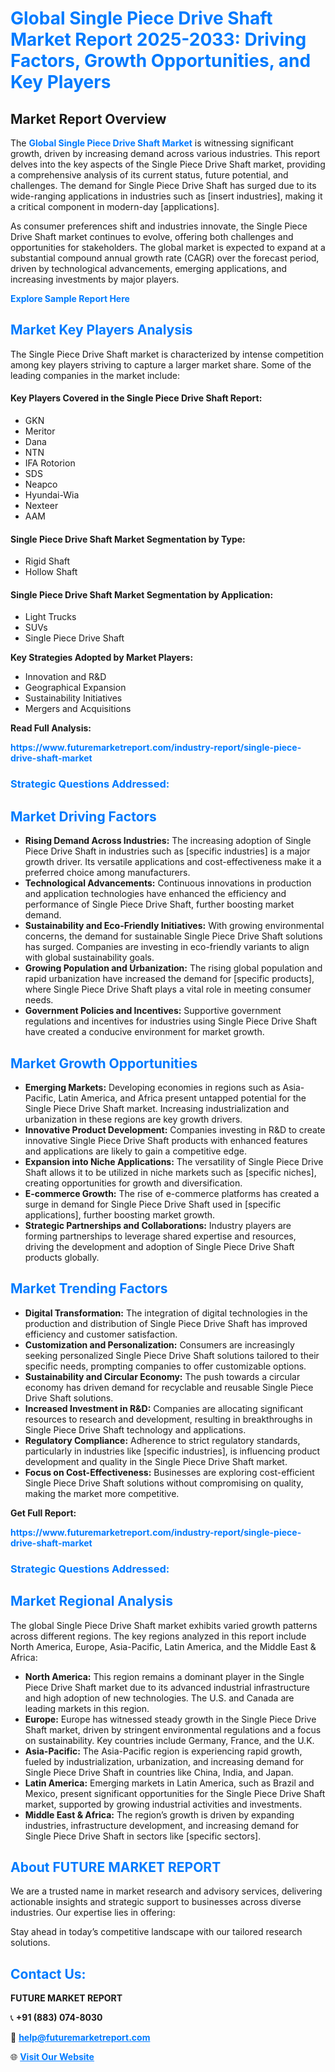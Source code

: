 <h1 style="color: #007BFF;">Global Single Piece Drive Shaft Market Report 2025-2033: Driving Factors, Growth Opportunities, and Key Players</h1>

<section id="overview">
<h2>Market Report Overview</h2>
<p>The <a href="https://www.futuremarketreport.com/industry-report/single-piece-drive-shaft-market" style="color: #007BFF; text-decoration: none;"><strong>Global Single Piece Drive Shaft Market</strong></a> is witnessing significant growth, driven by increasing demand across various industries. This report delves into the key aspects of the Single Piece Drive Shaft market, providing a comprehensive analysis of its current status, future potential, and challenges. The demand for Single Piece Drive Shaft has surged due to its wide-ranging applications in industries such as [insert industries], making it a critical component in modern-day [applications].</p>
<p>As consumer preferences shift and industries innovate, the Single Piece Drive Shaft market continues to evolve, offering both challenges and opportunities for stakeholders. The global market is expected to expand at a substantial compound annual growth rate (CAGR) over the forecast period, driven by technological advancements, emerging applications, and increasing investments by major players.</p>
</section>

<section id="overview">
<p><a href="https://www.futuremarketreport.com/request-sample/reportId=126621" style="color: #007BFF; text-decoration: none;"><strong>Explore Sample Report Here</strong></a></p>
</section>

<section id="key-players">
<h2 style="color: #007BFF;">Market Key Players Analysis</h2>
<p>The Single Piece Drive Shaft market is characterized by intense competition among key players striving to capture a larger market share. Some of the leading companies in the market include:</p>
<h4>Key Players Covered in the Single Piece Drive Shaft Report:</h4>
<ul><li>GKN</li><li>Meritor</li><li>Dana</li><li>NTN</li><li>IFA Rotorion</li><li>SDS</li><li>Neapco</li><li>Hyundai-Wia</li><li>Nexteer</li><li>AAM</li></ul>
<h4>Single Piece Drive Shaft Market Segmentation by Type:</h4>
<ul><li>Rigid Shaft</li><li>Hollow Shaft</li></ul>

<h4>Single Piece Drive Shaft Market Segmentation by Application:</h4>
<ul><li>Light Trucks</li><li>SUVs</li><li>Single Piece Drive Shaft</li></ul>
<p><strong>Key Strategies Adopted by Market Players:</strong></p>
<ul>
<li>Innovation and R&D</li>
<li>Geographical Expansion</li>
<li>Sustainability Initiatives</li>
<li>Mergers and Acquisitions</li>
</ul>
</section>

<section>
<p><strong>Read Full Analysis: </strong></p><a href="https://www.futuremarketreport.com/industry-report/single-piece-drive-shaft-market" style="color: #007BFF; text-decoration: none;"><strong>https://www.futuremarketreport.com/industry-report/single-piece-drive-shaft-market</strong></a>
<h3 style="color: #007BFF;">Strategic Questions Addressed:</h3>
</section>

<section id="driving-factors">
<h2 style="color: #007BFF;">Market Driving Factors</h2>
<ul>
<li><strong>Rising Demand Across Industries:</strong> The increasing adoption of Single Piece Drive Shaft in industries such as [specific industries] is a major growth driver. Its versatile applications and cost-effectiveness make it a preferred choice among manufacturers.</li>
<li><strong>Technological Advancements:</strong> Continuous innovations in production and application technologies have enhanced the efficiency and performance of Single Piece Drive Shaft, further boosting market demand.</li>
<li><strong>Sustainability and Eco-Friendly Initiatives:</strong> With growing environmental concerns, the demand for sustainable Single Piece Drive Shaft solutions has surged. Companies are investing in eco-friendly variants to align with global sustainability goals.</li>
<li><strong>Growing Population and Urbanization:</strong> The rising global population and rapid urbanization have increased the demand for [specific products], where Single Piece Drive Shaft plays a vital role in meeting consumer needs.</li>
<li><strong>Government Policies and Incentives:</strong> Supportive government regulations and incentives for industries using Single Piece Drive Shaft have created a conducive environment for market growth.</li>
</ul>
</section>

<section id="growth-opportunities">
<h2 style="color: #007BFF;">Market Growth Opportunities</h2>
<ul>
<li><strong>Emerging Markets:</strong> Developing economies in regions such as Asia-Pacific, Latin America, and Africa present untapped potential for the Single Piece Drive Shaft market. Increasing industrialization and urbanization in these regions are key growth drivers.</li>
<li><strong>Innovative Product Development:</strong> Companies investing in R&D to create innovative Single Piece Drive Shaft products with enhanced features and applications are likely to gain a competitive edge.</li>
<li><strong>Expansion into Niche Applications:</strong> The versatility of Single Piece Drive Shaft allows it to be utilized in niche markets such as [specific niches], creating opportunities for growth and diversification.</li>
<li><strong>E-commerce Growth:</strong> The rise of e-commerce platforms has created a surge in demand for Single Piece Drive Shaft used in [specific applications], further boosting market growth.</li>
<li><strong>Strategic Partnerships and Collaborations:</strong> Industry players are forming partnerships to leverage shared expertise and resources, driving the development and adoption of Single Piece Drive Shaft products globally.</li>
</ul>
</section>

<section id="trending-factors">
<h2 style="color: #007BFF;">Market Trending Factors</h2>
<ul>
<li><strong>Digital Transformation:</strong> The integration of digital technologies in the production and distribution of Single Piece Drive Shaft has improved efficiency and customer satisfaction.</li>
<li><strong>Customization and Personalization:</strong> Consumers are increasingly seeking personalized Single Piece Drive Shaft solutions tailored to their specific needs, prompting companies to offer customizable options.</li>
<li><strong>Sustainability and Circular Economy:</strong> The push towards a circular economy has driven demand for recyclable and reusable Single Piece Drive Shaft solutions.</li>
<li><strong>Increased Investment in R&D:</strong> Companies are allocating significant resources to research and development, resulting in breakthroughs in Single Piece Drive Shaft technology and applications.</li>
<li><strong>Regulatory Compliance:</strong> Adherence to strict regulatory standards, particularly in industries like [specific industries], is influencing product development and quality in the Single Piece Drive Shaft market.</li>
<li><strong>Focus on Cost-Effectiveness:</strong> Businesses are exploring cost-efficient Single Piece Drive Shaft solutions without compromising on quality, making the market more competitive.</li>
</ul>
</section>

<section>
<p><strong>Get Full Report: </strong></p><a href="https://www.futuremarketreport.com/industry-report/single-piece-drive-shaft-market" style="color: #007BFF; text-decoration: none;"><strong>https://www.futuremarketreport.com/industry-report/single-piece-drive-shaft-market</strong></a>
<h3 style="color: #007BFF;">Strategic Questions Addressed:</h3>
</section>


<section id="regional-analysis">
<h2 style="color: #007BFF;">Market Regional Analysis</h2>
<p>The global Single Piece Drive Shaft market exhibits varied growth patterns across different regions. The key regions analyzed in this report include North America, Europe, Asia-Pacific, Latin America, and the Middle East & Africa:</p>
<ul>
<li><strong>North America:</strong> This region remains a dominant player in the Single Piece Drive Shaft market due to its advanced industrial infrastructure and high adoption of new technologies. The U.S. and Canada are leading markets in this region.</li>
<li><strong>Europe:</strong> Europe has witnessed steady growth in the Single Piece Drive Shaft market, driven by stringent environmental regulations and a focus on sustainability. Key countries include Germany, France, and the U.K.</li>
<li><strong>Asia-Pacific:</strong> The Asia-Pacific region is experiencing rapid growth, fueled by industrialization, urbanization, and increasing demand for Single Piece Drive Shaft in countries like China, India, and Japan.</li>
<li><strong>Latin America:</strong> Emerging markets in Latin America, such as Brazil and Mexico, present significant opportunities for the Single Piece Drive Shaft market, supported by growing industrial activities and investments.</li>
<li><strong>Middle East & Africa:</strong> The region’s growth is driven by expanding industries, infrastructure development, and increasing demand for Single Piece Drive Shaft in sectors like [specific sectors].</li>
</ul>
</section>

<footer>
<h2 style="color: #007BFF;">About FUTURE MARKET REPORT</h2>
<p>We are a trusted name in market research and advisory services, delivering actionable insights and strategic support to businesses across diverse industries. Our expertise lies in offering:</p>

<p>Stay ahead in today’s competitive landscape with our tailored research solutions.</p>

<h2 style="color: #007BFF;">Contact Us:</h2>
<p><strong>FUTURE MARKET REPORT</strong></p>
<p>📞 <strong>+91 (883) 074-8030</strong></p>
<p>📧 <strong><a href="mailto:help@futuremarketreport.com" style="color: #007BFF;">help@futuremarketreport.com</a></strong></p>
<p>🌐 <strong><a href="https://www.futuremarketreport.com/" style="color: #007BFF;">Visit Our Website</a></strong></p>
</footer>